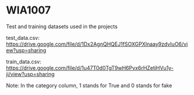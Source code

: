 # WIA1007

Test and training datasets used in the projects

test_data.csv:
https://drive.google.com/file/d/1Dx2AgnQHQEJ1fSOXGPXlnaay9zdvIuO6/view?usp=sharing 

train_data.csv:
https://drive.google.com/file/d/1u47T0d0TgT9wH6Pvx6rHZetiHVu1y-ji/view?usp=sharing 

Note:
In the category column, 1 stands for True and 0 stands for fake

